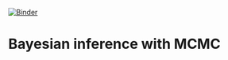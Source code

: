 [![Binder](https://mybinder.org/badge_logo.svg)](https://mybinder.org/v2/gh/Nosslin-S/Bayesian_inference/main?labpath=Bayesian_GP.ipynb)
# Bayesian inference with MCMC

